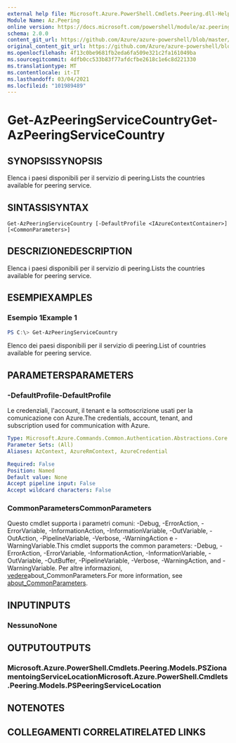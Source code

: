 ```yaml
---
external help file: Microsoft.Azure.PowerShell.Cmdlets.Peering.dll-Help.xml
Module Name: Az.Peering
online version: https://docs.microsoft.com/powershell/module/az.peering/get-azpeeringservicecountry
schema: 2.0.0
content_git_url: https://github.com/Azure/azure-powershell/blob/master/src/Peering/Peering/help/Get-AzPeeringServiceCountry.md
original_content_git_url: https://github.com/Azure/azure-powershell/blob/master/src/Peering/Peering/help/Get-AzPeeringServiceCountry.md
ms.openlocfilehash: 4f13c0be9681fb2eda6fa509e321c2fa161049ba
ms.sourcegitcommit: 4dfb0cc533b83f77afdcfbe2618c1e6c8d221330
ms.translationtype: MT
ms.contentlocale: it-IT
ms.lasthandoff: 03/04/2021
ms.locfileid: "101989489"
---
```

# <span data-ttu-id="6e889-101">Get-AzPeeringServiceCountry</span><span class="sxs-lookup"><span data-stu-id="6e889-101">Get-AzPeeringServiceCountry</span></span>

## <span data-ttu-id="6e889-102">SYNOPSIS</span><span class="sxs-lookup"><span data-stu-id="6e889-102">SYNOPSIS</span></span>
<span data-ttu-id="6e889-103">Elenca i paesi disponibili per il servizio di peering.</span><span class="sxs-lookup"><span data-stu-id="6e889-103">Lists the countries available for peering service.</span></span>

## <span data-ttu-id="6e889-104">SINTASSI</span><span class="sxs-lookup"><span data-stu-id="6e889-104">SYNTAX</span></span>

```
Get-AzPeeringServiceCountry [-DefaultProfile <IAzureContextContainer>] [<CommonParameters>]
```

## <span data-ttu-id="6e889-105">DESCRIZIONE</span><span class="sxs-lookup"><span data-stu-id="6e889-105">DESCRIPTION</span></span>
<span data-ttu-id="6e889-106">Elenca i paesi disponibili per il servizio di peering.</span><span class="sxs-lookup"><span data-stu-id="6e889-106">Lists the countries available for peering service.</span></span>

## <span data-ttu-id="6e889-107">ESEMPI</span><span class="sxs-lookup"><span data-stu-id="6e889-107">EXAMPLES</span></span>

### <span data-ttu-id="6e889-108">Esempio 1</span><span class="sxs-lookup"><span data-stu-id="6e889-108">Example 1</span></span>
```powershell
PS C:\> Get-AzPeeringServiceCountry
```

<span data-ttu-id="6e889-109">Elenco dei paesi disponibili per il servizio di peering.</span><span class="sxs-lookup"><span data-stu-id="6e889-109">List of countries available for peering service.</span></span>

## <span data-ttu-id="6e889-110">PARAMETERS</span><span class="sxs-lookup"><span data-stu-id="6e889-110">PARAMETERS</span></span>

### <span data-ttu-id="6e889-111">-DefaultProfile</span><span class="sxs-lookup"><span data-stu-id="6e889-111">-DefaultProfile</span></span>
<span data-ttu-id="6e889-112">Le credenziali, l'account, il tenant e la sottoscrizione usati per la comunicazione con Azure.</span><span class="sxs-lookup"><span data-stu-id="6e889-112">The credentials, account, tenant, and subscription used for communication with Azure.</span></span>

```yaml
Type: Microsoft.Azure.Commands.Common.Authentication.Abstractions.Core.IAzureContextContainer
Parameter Sets: (All)
Aliases: AzContext, AzureRmContext, AzureCredential

Required: False
Position: Named
Default value: None
Accept pipeline input: False
Accept wildcard characters: False
```

### <span data-ttu-id="6e889-113">CommonParameters</span><span class="sxs-lookup"><span data-stu-id="6e889-113">CommonParameters</span></span>
<span data-ttu-id="6e889-114">Questo cmdlet supporta i parametri comuni: -Debug, -ErrorAction, -ErrorVariable, -InformationAction, -InformationVariable, -OutVariable, -OutAction, -PipelineVariable, -Verbose, -WarningAction e -WarningVariable.</span><span class="sxs-lookup"><span data-stu-id="6e889-114">This cmdlet supports the common parameters: -Debug, -ErrorAction, -ErrorVariable, -InformationAction, -InformationVariable, -OutVariable, -OutBuffer, -PipelineVariable, -Verbose, -WarningAction, and -WarningVariable.</span></span> <span data-ttu-id="6e889-115">Per altre informazioni, [vedere](http://go.microsoft.com/fwlink/?LinkID=113216)about_CommonParameters.</span><span class="sxs-lookup"><span data-stu-id="6e889-115">For more information, see [about_CommonParameters](http://go.microsoft.com/fwlink/?LinkID=113216).</span></span>

## <span data-ttu-id="6e889-116">INPUT</span><span class="sxs-lookup"><span data-stu-id="6e889-116">INPUTS</span></span>

### <span data-ttu-id="6e889-117">Nessuno</span><span class="sxs-lookup"><span data-stu-id="6e889-117">None</span></span>

## <span data-ttu-id="6e889-118">OUTPUT</span><span class="sxs-lookup"><span data-stu-id="6e889-118">OUTPUTS</span></span>

### <span data-ttu-id="6e889-119">Microsoft.Azure.PowerShell.Cmdlets.Peering.Models.PSZionamentoingServiceLocation</span><span class="sxs-lookup"><span data-stu-id="6e889-119">Microsoft.Azure.PowerShell.Cmdlets.Peering.Models.PSPeeringServiceLocation</span></span>

## <span data-ttu-id="6e889-120">NOTE</span><span class="sxs-lookup"><span data-stu-id="6e889-120">NOTES</span></span>

## <span data-ttu-id="6e889-121">COLLEGAMENTI CORRELATI</span><span class="sxs-lookup"><span data-stu-id="6e889-121">RELATED LINKS</span></span>
